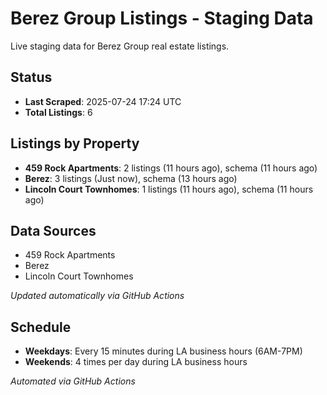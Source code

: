 # Berez Group Listings - Staging Data

Live staging data for Berez Group real estate listings.

## Status

- **Last Scraped**: 2025-07-24 17:24 UTC
- **Total Listings**: 6

## Listings by Property

- **459 Rock Apartments**: 2 listings (11 hours ago), schema (11 hours ago)
- **Berez**: 3 listings (Just now), schema (13 hours ago)
- **Lincoln Court Townhomes**: 1 listings (11 hours ago), schema (11 hours ago)

## Data Sources

- 459 Rock Apartments
- Berez
- Lincoln Court Townhomes

*Updated automatically via GitHub Actions*

## Schedule

- **Weekdays**: Every 15 minutes during LA business hours (6AM-7PM)
- **Weekends**: 4 times per day during LA business hours

*Automated via GitHub Actions*
